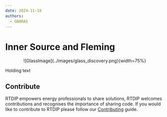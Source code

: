 ```yaml
---
date: 2024-11-18
authors:
  - GBARAS
---
```


# Inner Source and Fleming

<center>
![GlassImage](../images/glass_discovery.png){width=75%} 
</center>

Holding text

<!-- more -->


## Contribute 

RTDIP empowers energy professionals to share solutions, RTDIP welcomes contributions and recognises the importance of sharing code. If you would like to contribute to RTDIP please follow our [Contributing](https://github.com/rtdip/core/blob/develop/CONTRIBUTING.md) guide.